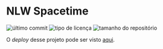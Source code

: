 <h1>NLW Spacetime</h1>

<div class="shields">
  <img src="https://img.shields.io/github/last-commit/FThiagoB/HTML5_CSS3?color=996DFF" alt="último commit">
  <img src="https://img.shields.io/github/repo-size/FThiagoB/HTML5_CSS3?color=996DFF" alt="tipo de licença">
  <img src="https://img.shields.io/github/license/FThiagoB/HTML5_CSS3?color=996DFF" alt="tamanho do repositório">
</div>

<div class="container-image>
  <img src="previews\nlw_spacetime.png" alt="Screenshot do projeto" width="100%">
</div>

<p>O <em>deploy</em> desse projeto pode ser visto <a href="#">aqui</a>.</p>